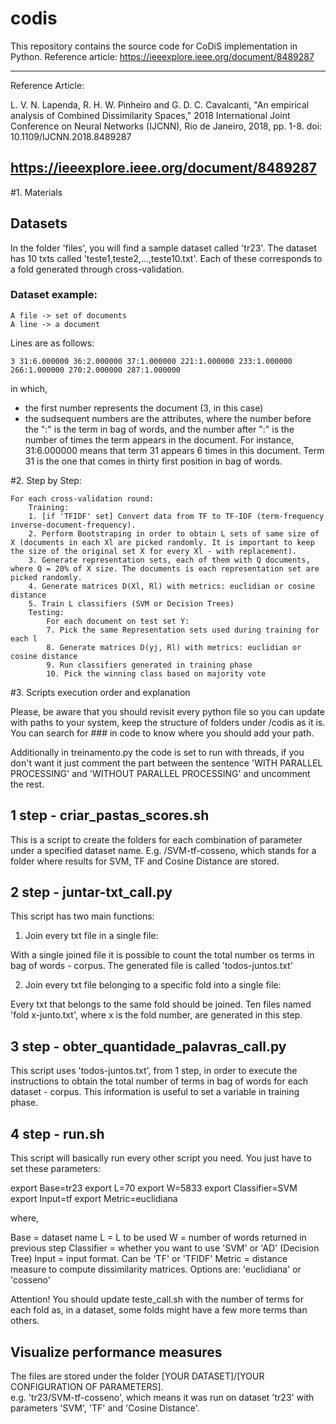 # codis
This repository contains the source code for CoDiS implementation in Python. Reference article: https://ieeexplore.ieee.org/document/8489287

---------------------
Reference Article:

L. V. N. Lapenda, R. H. W. Pinheiro and G. D. C. Cavalcanti, "An empirical analysis of Combined Dissimilarity Spaces," 2018 International Joint Conference on Neural Networks (IJCNN), Rio de Janeiro, 2018, pp. 1-8.
doi: 10.1109/IJCNN.2018.8489287

https://ieeexplore.ieee.org/document/8489287
---------------------


#1. Materials

## Datasets

In the folder 'files', you will find a sample dataset called 'tr23'. The dataset has 10 txts called 'teste1,teste2,...,teste10.txt'. Each of these corresponds to a fold generated through cross-validation.

### Dataset example:


	A file -> set of documents
	A line -> a document


Lines are as follows:

	
	3 31:6.000000 36:2.000000 37:1.000000 221:1.000000 233:1.000000 266:1.000000 270:2.000000 287:1.000000 


in which, 

- the first number represents the document (3, in this case)
- the sudsequent numbers are the attributes, where the number before the ":" is the term in bag of words, and the number after ":" is the number of times the term appears in the document. For instance, 31:6.000000 means that term 31 appears 6 times in this document. Term 31 is the one that comes in thirty first position in bag of words.  




#2. Step by Step:


	For each cross-validation round:
		Training:
		1. [if 'TFIDF' set] Convert data from TF to TF-IDF (term-frequency inverse-document-frequency).
		2. Perform Bootstraping in order to obtain L sets of same size of X (documents in each Xl are picked randomly. It is important to keep the size of the original set X for every Xl - with replacement).
		3. Generate representation sets, each of them with Q documents, where Q = 20% of X size. The documents is each representation set are picked randomly.
		4. Generate matrices D(Xl, Rl) with metrics: euclidian or cosine distance
		5. Train L classifiers (SVM or Decision Trees)
		Testing:
			For each document on test set Y:
			7. Pick the same Representation sets used during training for each l
			8. Generate matrices D(yj, Rl) with metrics: euclidian or cosine distance
			9. Run classifiers generated in training phase
			10. Pick the winning class based on majority vote


#3. Scripts execution order and explanation


Please, be aware that you should revisit every python file so you can update with paths to your system, keep the structure of folders under /codis as it is. You can search for ### in code to know where you should add your path.

Additionally in treinamento.py the code is set to run with threads, if you don't want it just comment the part between the sentence 'WITH PARALLEL PROCESSING' and 'WITHOUT PARALLEL PROCESSING' and uncomment the rest.

## 1 step - criar_pastas_scores.sh

This is a script to create the folders for each combination of parameter under a specified dataset name. E.g. /SVM-tf-cosseno, which stands for a folder where results for SVM, TF and Cosine Distance are stored.


## 2 step - juntar-txt_call.py 

This script has two main functions:

1. Join every txt file in a single file:

With a single joined file it is possible to count the total number os terms in bag of words - corpus. The generated file is called 'todos-juntos.txt'

2. Join every txt file belonging to a specific fold into a single file:

Every txt that belongs to the same fold should be joined. Ten files named 'fold x-junto.txt', where x is the fold number, are generated in this step.


## 3 step - obter_quantidade_palavras_call.py

This script uses 'todos-juntos.txt', from 1 step, in order to execute the instructions to obtain the total number of terms in bag of words for each dataset - corpus. This information is useful to set a variable in training phase.


## 4 step - run.sh

This script will basically run every other script you need. You just have to set these parameters:


export Base=tr23
export L=70
export W=5833
export Classifier=SVM
export Input=tf
export Metric=euclidiana

where,

Base = dataset name
L = L to be used
W = number of words returned in previous step
Classifier = whether you want to use 'SVM' or 'AD' (Decision Tree)
Input = input format. Can be 'TF' or 'TFIDF'
Metric = distance measure to compute dissimilarity matrices. Options are: 'euclidiana' or 'cosseno'

Attention! You should update teste_call.sh with the number of terms for each fold as, in a dataset, some folds might have a few more terms than others.

## Visualize performance measures

The files are stored under the folder [YOUR DATASET]/[YOUR CONFIGURATION OF PARAMETERS].  
e.g. 'tr23/SVM-tf-cosseno', which means it was run on dataset 'tr23' with parameters 'SVM', 'TF' and 'Cosine Distance'.

